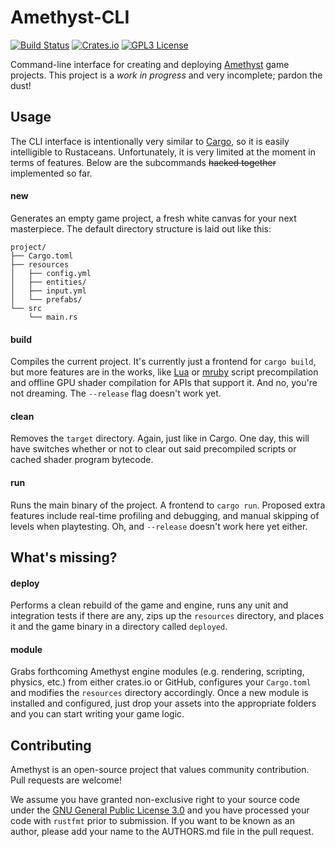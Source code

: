 # Amethyst-CLI

[![Build Status][s1]][tc] [![Crates.io][s2]][ci] [![GPL3 License][s3]][gl]

[s1]: https://api.travis-ci.org/ebkalderon/amethyst_cli.svg
[s2]: https://img.shields.io/badge/crates.io-0.1.2-orange.svg
[s3]: https://img.shields.io/badge/license-GPL%20v3-blue.svg

[tc]: https://travis-ci.org/ebkalderon/amethyst/
[ci]: https://crates.io/crates/amethyst/
[tc]: https://travis-ci.org/ebkalderon/amethyst_cli
[gl]: https://github.com/ebkalderon/amethyst_cli/blob/master/COPYING

Command-line interface for creating and deploying [Amethyst][am] game projects.
This project is a *work in progress* and very incomplete; pardon the dust!

[am]: https://github.com/ebkalderon/amethyst

## Usage

The CLI interface is intentionally very similar to [Cargo][ca], so it is easily
intelligible to Rustaceans. Unfortunately, it is very limited at the moment in
terms of features. Below are the subcommands ~~hacked together~~ implemented so
far.

[ca]: https://github.com/rust-lang/cargo

#### new

Generates an empty game project, a fresh white canvas for your next masterpiece.
The default directory structure is laid out like this:

```
project/
├── Cargo.toml
├── resources
│   ├── config.yml
│   ├── entities/
│   ├── input.yml
│   └── prefabs/
└── src
    └── main.rs
```

#### build

Compiles the current project. It's currently just a frontend for `cargo build`,
but more features are in the works, like [Lua][lu] or [mruby][mr] script
precompilation and offline GPU shader compilation for APIs that support it.
And no, you're not dreaming. The `--release` flag doesn't work yet.

[lu]: http://www.lua.org/
[mr]: http://mruby.org/

#### clean

Removes the `target` directory. Again, just like in Cargo. One day, this will
have switches whether or not to clear out said precompiled scripts or cached
shader program bytecode.

#### run

Runs the main binary of the project. A frontend to `cargo run`. Proposed extra
features include real-time profiling and debugging, and manual skipping of
levels when playtesting. Oh, and `--release` doesn't work here yet either.

## What's missing?

#### deploy

Performs a clean rebuild of the game and engine, runs any unit and integration
tests if there are any, zips up the `resources` directory, and places it and
the game binary in a directory called `deployed`.

#### module

Grabs forthcoming Amethyst engine modules (e.g. rendering, scripting, physics,
etc.) from either crates.io or GitHub, configures your `Cargo.toml` and
modifies the `resources` directory accordingly. Once a new module is installed
and configured, just drop your assets into the appropriate folders and you can
start writing your game logic.

## Contributing

Amethyst is an open-source project that values community contribution. Pull
requests are welcome!

We assume you have granted non-exclusive right to your source code under the
[GNU General Public License 3.0][gl] and you have processed your code with `rustfmt` prior to
submission. If you want to be known as an author, please add your name to the
AUTHORS.md file in the pull request.
